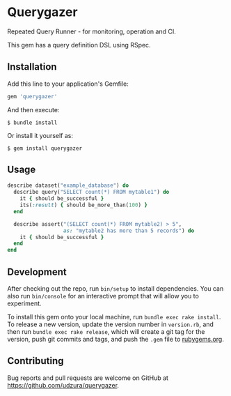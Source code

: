 # Querygazer

Repeated Query Runner - for monitoring, operation and CI.

This gem has a query definition DSL using RSpec.

## Installation

Add this line to your application's Gemfile:

```ruby
gem 'querygazer'
```

And then execute:

    $ bundle install

Or install it yourself as:

    $ gem install querygazer

## Usage

```ruby
describe dataset("example_database") do
  describe query("SELECT count(*) FROM mytable1") do
    it { should be_successful }
    its(:result) { should be_more_than(100) }
  end

  describe assert("(SELECT count(*) FROM mytable2) > 5",
                  as: "mytable2 has more than 5 records") do
    it { should be_successful }
  end
end
```

## Development

After checking out the repo, run `bin/setup` to install dependencies. You can also run `bin/console` for an interactive prompt that will allow you to experiment.

To install this gem onto your local machine, run `bundle exec rake install`. To release a new version, update the version number in `version.rb`, and then run `bundle exec rake release`, which will create a git tag for the version, push git commits and tags, and push the `.gem` file to [rubygems.org](https://rubygems.org).

## Contributing

Bug reports and pull requests are welcome on GitHub at https://github.com/udzura/querygazer.

